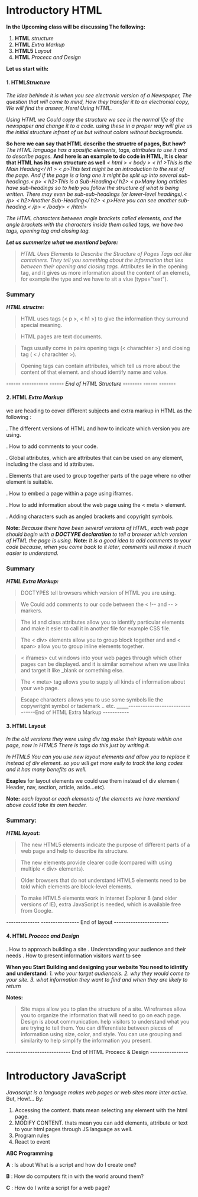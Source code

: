 # Introductory HTML

**In the Upcoming class will be discussing The following:**

1. **HTML** *structure*
2. **HTML** *Extra Markup*
3. **HTML5** *Layout*
4. **HTML** *Procecc and Design*

**Let us start with:**
#### 1. HTML*Structure*

*The idea behinde it is when you see electronic version of a Newspaper, The question that will come to mind, How they transfer it to an electronial copy, We will find the answer, Here! Using HTML.*

*Using HTML we Could copy the structure we see in the normal life of the newspaper and change it to a code. using these in a proper way will give us the initial structure infront of us but without colors without backgrounds.*

**So here we can say that HTML describe the structre of pages, But how?**
*The HTML language has a spasific elements, tags, attributes to use it and to describe pages.* **And here is an example to do code in HTML, It is clear that HTML has its own structure as well**
*< html >* 
*< body >*
 *< h1 >This is the Main Heading</ h1 >*
 *< p>This text might be an introduction to the rest of*
 *the page. And if the page is a long one it might*
 *be split up into several sub-headings.< p>*
 *< h2>This is a Sub-Heading</ h2>*
 *< p>Many long articles have sub-headings so to help*
 *you follow the structure of what is being written.*
 *There may even be sub-sub-headings (or lower-level*
 *headings).< /p>*
 *< h2>Another Sub-Heading</ h2>*
*< p>Here you can see another sub-heading.< /p>*
*< /body>*
*< /html>*

*The HTML characters between angle brackets called elements, and the angle brackets with the characters inside them called tags, we have two tags, opening tag and closing tag.*

***Let us summerize what we mentiond before:***

>*HTML Uses Elements to Describe the Structure of Pages*
>*Tags act like containers. They tell you something about the information that lies between their opening and closing tags.*
> Attributes lie in the opening tag, and it gives us more information about the content of an elemets, for example the type and we have to sit a vlue (type="text").

### Summary
 ***HTML structre:***
> HTML uses tags (< p >, < h1 >) to give the information they surround    special meaning.

> HTML pages are text documents.

> Tags usually come in pairs opening tags (< charachter >) and closing tag ( < / charachter >).

> Opening tags can contain attributes, which tell us more about the content of that element. and shoud identify name and value.

------ ----------- ------ *End of HTML Structure* -------- ------ -------

#### 2. HTML *Extra Markup*

we are heading to cover different subjects and extra markup in HTML as the following :

. The different versions of HTML and how to indicate which
  version you are using.

. How to add comments to your code.

. Global attributes, which are attributes that can be used on
  any element, including the class and id attributes.

. Elements that are used to group together parts of the page
  where no other element is suitable.

. How to embed a page within a page using iframes.

. How to add information about the web page using the
< meta > element.

. Adding characters such as angled brackets and copyright
  symbols.

**Note:** 
*Because there have been several versions of HTML, each web page should begin with a **DOCTYPE declaration** to tell a browser which version of HTML the page is using.* 
**Note:**
*It is a good idea to add comments to your code because, when you come back to it later, comments will make it much easier to understand.* 

### Summary
 ***HTML Extra Markup:***
> DOCTYPES tell browsers which version of HTML you are using.

> We Could add comments to our code between the
< !-- and -- > markers.

> The id and class attributes allow you to identify particular elements and make it esier to call it in another file for example CSS file.

> The < div>  elements allow you to group block together and and < span> allow you to group inline elements together.

> < iframes> cut windows into your web pages through which other pages can be displayed. and it is similar somehow when we use links and target it like _blank or something else.

> The < meta> tag allows you to supply all kinds of information about your web page.

> Escape characters allows you to use some symbols lie the copywritght symbol or tademark .. etc.
_____--------------------------------End of HTML Extra Markup -----------

#### 3. HTML Layout 
*In the old versions they were using div tag make their layouts within one page, now in HTML5 There is tags do this just by writing it.*

*In HTML5 You can you use new layout elements and allow you to replace it instead of div element. so you will get more esily to track the long codes and it has many benefits as well.*

**Exaples** for layout elements we could use them instead of div elemen
 ( Header, nav, section, article, aside...etc).

 **Note:** *each layout or each elements of the elements we have mentiond above could take its own header.*

### Summary:
***HTML layout:***
> The new HTML5 elements indicate the purpose of different parts of a web page and help to describe its structure.

> The new elements provide clearer code (compared with using multiple <   div> elements).

> Older browsers that do not understand HTML5 elements need to be told which elements are block-level elements.

> To make HTML5 elements work in Internet Explorer 8 (and older versions of IE), extra JavaScript is needed, which is available free from Google.

-------------- ---------------- End of layout -----------------------

#### 4. **HTML** *Procecc and Design*

. How to approach building a site
. Understanding your audience and their needs
. How to present information visitors want to see

**When you Start Building and designing your website You need to idintify and understand:**
*1. who your target audienceis.*
*2. why they would come to your site.* 
*3. what information they want to find and when they are likely to return*

**Notes:** 
> Site maps allow you to plan the structure of a site.
> Wireframes allow you to organize the information that will need to go on each page.
> Design is about communication. help visitors  to understand what you are trying to tell them.
> You can differentiate between pieces of information using size, color, and style.
> You can use grouping and similarity to help simplify the information you present.

--------------------------- End of HTML Procecc & Design ----------------

# Introductory JavaScript
*Javascript is a language makes web pages or web sites more inter active.*
But, How!... By:
1. Accessing the content. thats mean selecting any element with the html page.
2. MODIFY CONTENT. thats mean you can add elements, attribute or text to your html pages through JS language as well.
3. Program rules 
4. React to event 

**ABC Programming**

**A** : Is about What is a script and how do I create one? 

**B** : How do computers fit in with the world around them?

**C** : How do I write a script for a web page?







